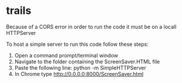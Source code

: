 # trails

Because of a CORS error in order to run the code it must be on a locall HTTPServer

To host a simple server to run this code follow these steps:

1. Open a command prompt/terminal window
2. Navigate to the folder containing the ScreenSaver.HTML file
3. Paste the following line: python -m SimpleHTTPServer
4. In Chrome type http://0.0.0.0:8000/ScreenSaver.html
